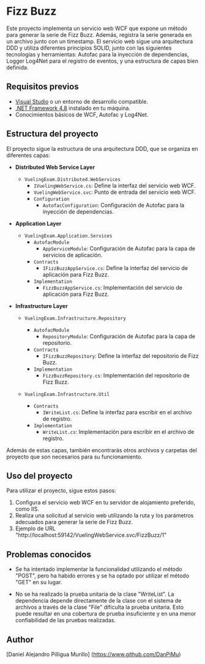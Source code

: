 # Fizz Buzz

Este proyecto implementa un servicio web WCF que expone un método para generar la serie de Fizz Buzz. Además, registra la serie generada en un archivo junto con un timestamp. El servicio web sigue una arquitectura DDD y utiliza diferentes principios SOLID, junto con las siguientes tecnologías y herramientas: Autofac para la inyección de dependencias, Logger Log4Net para el registro de eventos, y una estructura de capas bien definida.

## Requisitos previos

- [Visual Studio](https://visualstudio.microsoft.com/) o un entorno de desarrollo compatible.
- [.NET Framework 4.8](https://dotnet.microsoft.com/download) instalado en tu máquina.
- Conocimientos básicos de WCF, Autofac y Log4Net.

## Estructura del proyecto

El proyecto sigue la estructura de una arquitectura DDD, que se organiza en diferentes capas:

- **Distributed Web Service Layer**
  - `VuelingExam.Distributed.WebServices`
    - `IVuelingWebService.cs`: Define la interfaz del servicio web WCF.
    - `VuelingWebService.svc`: Punto de entrada del servicio web WCF.
    - `Configuration`
      - `AutofacConfiguration`: Configuración de Autofac para la inyección de dependencias.

- **Application Layer**
  - `VuelingExam.Application.Services`
    - `AutofacModule`
      - `AppServiceModule`: Configuración de Autofac para la capa de servicios de aplicación.
    - `Contracts`
      - `IFizzBuzzAppService.cs`: Define la interfaz del servicio de aplicación para Fizz Buzz.
    - `Implementation`
      - `FizzBuzzAppService.cs`: Implementación del servicio de aplicación para Fizz Buzz.

- **Infrastructure Layer**
  - `VuelingExam.Infrastructure.Repository`
    - `AutofacModule`
      - `RepositoryModule`: Configuración de Autofac para la capa de repositorio.
    - `Contracts`
      - `IFizzBuzzRepository`: Define la interfaz del repositorio de Fizz Buzz.
    - `Implementation`
      - `FizzBuzzRepository.cs`: Implementación del repositorio de Fizz Buzz.

  - `VuelingExam.Infrastructure.Util`
    - `Contracts`
      - `IWriteList.cs`: Define la interfaz para escribir en el archivo de registro.
    - `Implementation`
      - `WriteList.cs`: Implementación para escribir en el archivo de registro.

Además de estas capas, también encontrarás otros archivos y carpetas del proyecto que son necesarios para su funcionamiento.

## Uso del proyecto

Para utilizar el proyecto, sigue estos pasos:

1. Configura el servicio web WCF en tu servidor de alojamiento preferido, como IIS.
2. Realiza una solicitud al servicio web utilizando la ruta y los parámetros adecuados para generar la serie de Fizz Buzz.
3. Ejemplo de URL "http://localhost:59142/VuelingWebService.svc/FizzBuzz/1"


## Problemas conocidos

- Se ha intentado implementar la funcionalidad utilizando el método "POST", pero ha habido errores y se ha optado por utilizar el método "GET" en su lugar.

- No se ha realizado la prueba unitaria de la clase "WriteList". La dependencia depende directamente de la clase con el sistema de archivos a través de la clase "File" dificulta la prueba unitaria. Esto puede resultar en una cobertura de prueba insuficiente y en una menor confiabilidad de las pruebas realizadas.

## Author
[Daniel Alejandro Pilligua Murillo]
(https://www.github.com/DanPiMu)
